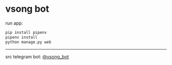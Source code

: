 # vsong bot

run app:
```bash
pip install pipenv
pipenv install 
python manage.py web
```

---

src telegram bot: [@vsong_bot](https://telegram.me/vsong_bot)